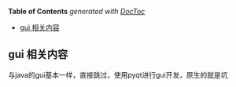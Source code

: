 <!-- START doctoc generated TOC please keep comment here to allow auto update -->
<!-- DON'T EDIT THIS SECTION, INSTEAD RE-RUN doctoc TO UPDATE -->
**Table of Contents**  *generated with [DocToc](https://github.com/thlorenz/doctoc)*

- [gui 相关内容](#gui-%E7%9B%B8%E5%85%B3%E5%86%85%E5%AE%B9)

<!-- END doctoc generated TOC please keep comment here to allow auto update -->

## gui 相关内容

与java的gui基本一样，直接跳过，使用pyqt进行gui开发，原生的就是坑

